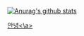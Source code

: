 [![Anurag's github stats](https://github-readme-stats.vercel.app/api?username=seprogramd14)](https://github.com/anuraghazra/github-readme-stats)

<a href="[https://solved.ac/profile/sepro](https://solved.ac/profile/sepro)">안녕<\a>

<!--
**seprogramd14/seprogramd14** is a ✨ _special_ ✨ repository because its `README.md` (this file) appears on your GitHub profile.

Here are some ideas to get you started:

- 🔭 I’m currently working on ...
- 🌱 I’m currently learning ...
- 👯 I’m looking to collaborate on ...
- 🤔 I’m looking for help with ...
- 💬 Ask me about ...
- 📫 How to reach me: ...
- 😄 Pronouns: ...
- ⚡ Fun fact: ...
-->
